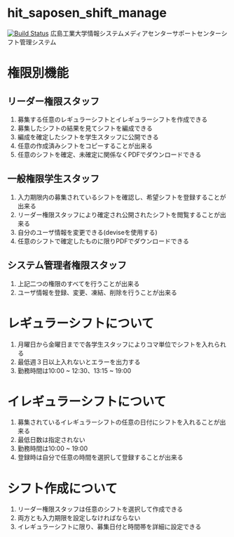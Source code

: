 hit_saposen_shift_manage
========================

[![Build Status](https://travis-ci.org/moriC/hit_saposen_shift_manage.png)](https://travis-ci.org/moriC/hit_saposen_shift_manage)
広島工業大学情報システムメディアセンターサポートセンターシフト管理システム


権限別機能
==========

リーダー権限スタッフ
----------------------

1. 募集する任意のレギュラーシフトとイレギュラーシフトを作成できる
2. 募集したシフトの結果を見てシフトを編成できる
3. 編成を確定したシフトを学生スタッフに公開できる
4. 任意の作成済みシフトをコピーすることが出来る
5. 任意のシフトを確定、未確定に関係なくPDFでダウンロードできる

一般権限学生スタッフ
----------------------

1. 入力期限内の募集されているシフトを確認し、希望シフトを登録することが出来る
2. リーダー権限スタッフにより確定され公開されたシフトを閲覧することが出来る
3. 自分のユーザ情報を変更できる(deviseを使用する)
4. 任意のシフトで確定したものに限りPDFでダウンロードできる

システム管理者権限スタッフ
----------------------------

1. 上記二つの権限のすべてを行うことが出来る
2. ユーザ情報を登録、変更、凍結、削除を行うことが出来る


レギュラーシフトについて
========================

1. 月曜日から金曜日までで各学生スタッフによりコマ単位でシフトを入れられる
2. 最低週３日以上入れないとエラーを出力する
3. 勤務時間は10:00 ~ 12:30、13:15 ~ 19:00


イレギュラーシフトについて
==========================

1. 募集されているイレギュラーシフトの任意の日付にシフトを入れることが出来る
2. 最低日数は指定されない
3. 勤務時間は10:00 ~ 19:00
4. 登録時は自分で任意の時間を選択して登録することが出来る


シフト作成について
==================

1. リーダー権限スタッフは任意のシフトを選択して作成できる
2. 両方とも入力期限を設定しなければならない
3. イレギュラーシフトに限り、募集日付と時間帯を詳細に設定できる
